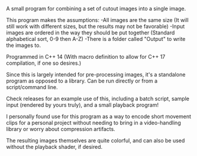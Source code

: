 A small program for combining a set of cutout images into a single image.

This program makes the assumptions:
	-All images are the same size (It will still work with different sizes, but the results may not be favorable)
	-Input images are ordered in the way they should be put together (Standard alphabetical sort, 0-9 then A-Z) 
	-There is a folder called "Output" to write the images to.

Programmed in C++ 14 (With macro definition to allow for C++ 17 compilation, if one so desires.)

Since this is largely intended for pre-processing images, it's a standalone program as opposed to a library.
Can be run directly or from a script/command line.

Check releases for an example use of this, including a batch script, sample input (rendered by yours truly), and a small playback program!

I personally found use for this program as a way to encode short movement clips for a personal project without needing to bring in a video-handling library or worry about compression artifacts.

The resulting images themselves are quite colorful, and can also be used without the playback shader, if desired.